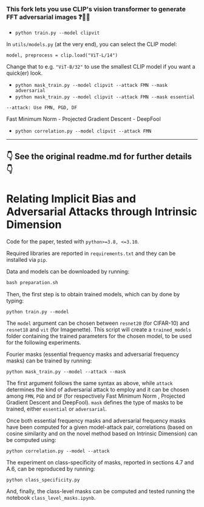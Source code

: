 ### This fork lets you use CLIP's vision transformer to generate FFT adversarial images ❓🤖‍💫

- `python train.py --model clipvit`

In `utils/models.py` (at the very end), you can select the CLIP model: 

`model, preprocess = clip.load("ViT-L/14")`

Change that to e.g. `"ViT-B/32"` to use the smallest CLIP model if you want a quick(er) look.

- `python mask_train.py --model clipvit --attack FMN --mask adversarial`
- `python mask_train.py --model clipvit --attack FMN --mask essential`

`--attack: Use FMN, PGD, DF`

Fast Minimum Norm - Projected Gradient Descent - DeepFool

- `python correlation.py --model clipvit --attack FMN`

---------
👇 See the original readme.md for further details 👇
---------

# Relating Implicit Bias and Adversarial Attacks through Intrinsic Dimension

Code for the paper, tested with `python>=3.8, <=3.10`.

Required libraries are reported in `requirements.txt` and they can be installed via `pip`. 

Data and models can be downloaded by running:

```makefile
bash preparation.sh
```

Then, the first step is to obtain trained models, which can by done by typing:

```
python train.py --model
```

The `model` argument can be chosen between `resnet20` (for CIFAR-10) and `resnet18` and `vit` (for Imagenette). This script will create a `trained_models` folder containing the trained parameters for the chosen model, to be used for the following experiments.

Fourier masks (essential frequency masks and adversarial frequency masks) can be trained by running:

```
python mask_train.py --model --attack --mask
```

The first argument follows the same syntax as above, while `attack` determines the kind of adversarial attack to employ and it can be chosen among `FMN`, `PGD` and `DF` (for respectively Fast Minimum Norm , Projected Gradient Descent  and DeepFool). `mask` defines the type of masks to be trained, either `essential` or `adversarial`.

Once both essential frequency masks and adversarial frequency masks have been computed for a given model-attack pair, correlations (based on cosine similarity and on the novel method based on Intrinsic Dimension) can be computed using:

```
python correlation.py --model --attack
```

The experiment on class-specificity of masks, reported in sections 4.7 and A.6, can be reproduced by running:

```
python class_specificity.py
```

And, finally, the class-level masks can be computed and tested running the notebook `class_level_masks.ipynb`.
